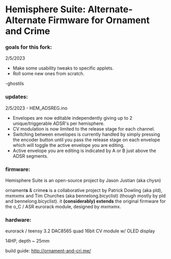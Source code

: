 Hemisphere Suite: Alternate-Alternate Firmware for Ornament and Crime
===

### goals for this fork:
2/5/2023
<ul>  
  <li>Make some usability tweaks to specific applets.</li>
  <li>Roll some new ones from scratch.</li>
</ul>
-ghostils

### updates:
2/5/2023 - HEM_ADSREG.ino
<ul>
<li>Envelopes are now editable independently giving up to 2 unique/triggerable ADSR's per hemisphere.</li>  
<li>CV modulation is now limited to the release stage for each channel.</li>
<li>Switching between envelopes is currently handled by simply pressing the encoder button until you pass the release stage on each envelope which will toggle the active envelope you are editing.</li>
<li>Active envelope you are editing is indicated by A or B just above the ADSR segments.</li>
</ul>

### firmware:

Hemisphere Suite is an open-source project by Jason Justian (aka chysn)

ornament**s** & crime**s** is a collaborative project by Patrick Dowling (aka pld), mxmxmx and Tim Churches (aka bennelong.bicyclist) (though mostly by pld and bennelong.bicyclist). it **(considerably) extends** the original firmware for the o_C / ASR eurorack module, designed by mxmxmx.

### hardware:

eurorack / teensy 3.2 DAC8565 quad 16bit CV module w/ OLED display

14HP, depth ~ 25mm

build guide: http://ornament-and-cri.me/

